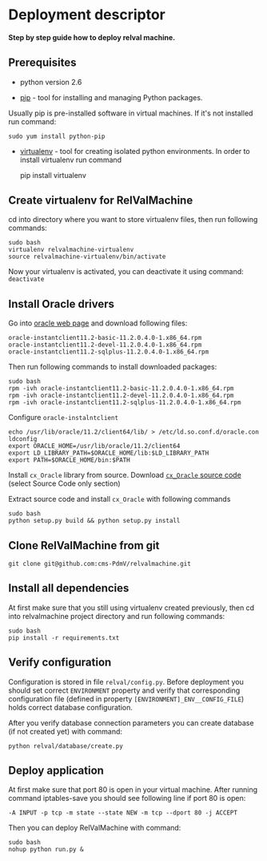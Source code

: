 # Deployment descriptor

#### Step by step guide how to deploy relval machine.

## Prerequisites

 - python version 2.6

 - [pip](https://pypi.python.org/pypi/pip) - tool for installing and managing Python packages.

Usually pip is pre-installed software in virtual machines. If it's not installed run command:

    sudo yum install python-pip

 - [virtualenv](http://docs.python-guide.org/en/latest/dev/virtualenvs/) - tool for creating isolated python environments.
 In order to install virtualenv run command


    pip install virtualenv

## Create virtualenv for RelValMachine

cd into directory where you want to store virtualenv files, then run following commands:

    sudo bash
    virtualenv relvalmachine-virtualenv
    source relvalmachine-virtualenv/bin/activate

Now your virtualenv is activated, you can deactivate it using command: `deactivate`

## Install Oracle drivers

Go into [oracle web page](http://www.oracle.com/technetwork/topics/linuxx86-64soft-092277.html)
and download following files:

    oracle-instantclient11.2-basic-11.2.0.4.0-1.x86_64.rpm
    oracle-instantclient11.2-devel-11.2.0.4.0-1.x86_64.rpm
    oracle-instantclient11.2-sqlplus-11.2.0.4.0-1.x86_64.rpm

Then run following commands to install downloaded packages:

    sudo bash
    rpm -ivh oracle-instantclient11.2-basic-11.2.0.4.0-1.x86_64.rpm
    rpm -ivh oracle-instantclient11.2-devel-11.2.0.4.0-1.x86_64.rpm
    rpm -ivh oracle-instantclient11.2-sqlplus-11.2.0.4.0-1.x86_64.rpm

Configure `oracle-instalntclient`

    echo /usr/lib/oracle/11.2/client64/lib/ > /etc/ld.so.conf.d/oracle.con
    ldconfig
    export ORACLE_HOME=/usr/lib/oracle/11.2/client64
    export LD_LIBRARY_PATH=$ORACLE_HOME/lib:$LD_LIBRARY_PATH
    export PATH=$ORACLE_HOME/bin:$PATH

Install `cx_Oracle` library from source. Download [`cx_Oracle` source code](http://cx-oracle.sourceforge.net/) (select Source Code only section)

Extract source code and install `cx_Oracle` with following commands

    sudo bash
    python setup.py build && python setup.py install

## Clone RelValMachine from git

    git clone git@github.com:cms-PdmV/relvalmachine.git

## Install all dependencies

At first make sure that you still using virtualenv created previously, then cd into relvalmachine project directory and run following commands:

    sudo bash
    pip install -r requirements.txt

## Verify configuration

Configuration is stored in file `relval/config.py`.
Before deployment you should set correct `ENVIRONMENT` property
and verify that corresponding configuration file (defined in property `[ENVIRONMENT]_ENV__CONFIG_FILE`)
holds correct database configuration.

After you verify database connection parameters you can create database (if not created yet) with command:

    python relval/database/create.py

## Deploy application

At first make sure that port 80 is open in your virtual machine.
After running command iptables-save you should see following line if port 80 is open:

    -A INPUT -p tcp -m state --state NEW -m tcp --dport 80 -j ACCEPT

Then you can deploy RelValMachine with command:

    sudo bash
    nohup python run.py &






